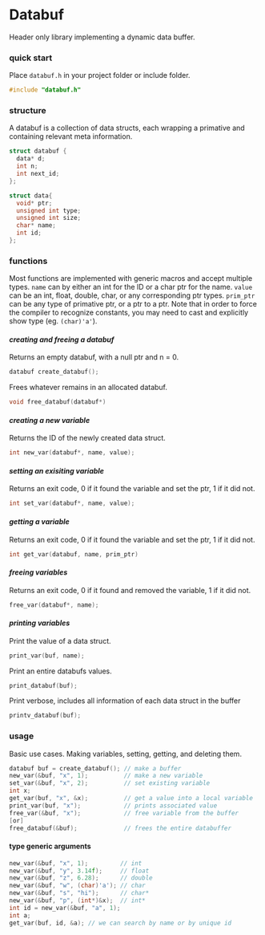 # **Databuf**
Header only library implementing a dynamic data buffer.

### **quick start**
Place `databuf.h` in your project folder or include folder.
```c
#include "databuf.h"
```

### **structure**
A databuf is a collection of data structs, each wrapping a primative and containing relevant meta information.

```c
struct databuf {
  data* d;
  int n;
  int next_id;
};
```
```c
struct data{
  void* ptr;
  unsigned int type;
  unsigned int size;
  char* name;
  int id;
}; 
```

### **functions**
Most functions are implemented with generic macros and accept multiple types.
`name` can by either an int for the ID or a char ptr for the name.
`value` can be an int, float, double, char, or any corresponding ptr types. 
`prim_ptr` can be any type of primative ptr, or a ptr to a ptr.
Note that in order to 
force the compiler to recognize constants, you may need to cast and explicitly show type (eg. `(char)'a'`).

#### _creating and freeing a databuf_
Returns an empty databuf, with a null ptr and n = 0.
```c
databuf create_databuf();
```
Frees whatever remains in an allocated databuf.
```c
void free_databuf(databuf*)
```

#### _creating a new variable_
Returns the ID of the newly created data struct.
```c
int new_var(databuf*, name, value);
```

#### _setting an exisiting variable_
Returns an exit code, 0 if it found the variable and set the ptr, 1 if it did not.
```c
int set_var(databuf*, name, value);
```

#### _getting a variable_
Returns an exit code, 0 if it found the variable and set the ptr, 1 if it did not.
```c
int get_var(databuf, name, prim_ptr)
```

#### _freeing variables_
Returns an exit code, 0 if it found and removed the variable, 1 if it did not.
```c
free_var(databuf*, name);
```

#### _printing variables_
Print the value of a data struct.
```c
print_var(buf, name); 
```
Print an entire databufs values.
```c
print_databuf(buf);   
```
Print verbose, includes all information of each data struct in the buffer
```c
printv_databuf(buf);  
```

### **usage**
Basic use cases. Making variables, setting, getting, and deleting them.
```c
databuf buf = create_databuf(); // make a buffer
new_var(&buf, "x", 1);          // make a new variable
set_var(&buf, "x", 2);          // set existing variable
int x; 
get_var(buf, "x", &x);          // get a value into a local variable
print_var(buf, "x");            // prints associated value
free_var(&buf, "x");            // free variable from the buffer
[or]
free_databuf(&buf);             // frees the entire databuffer
```
#### **type generic arguments**
```c
new_var(&buf, "x", 1);         // int
new_var(&buf, "y", 3.14f);     // float
new_var(&buf, "z", 6.28);      // double
new_var(&buf, "w", (char)'a'); // char
new_var(&buf, "s", "hi");      // char*
new_var(&buf, "p", (int*)&x);  // int*
int id = new_var(&buf, "a", 1);
int a;
get_var(buf, id, &a); // we can search by name or by unique id
```
